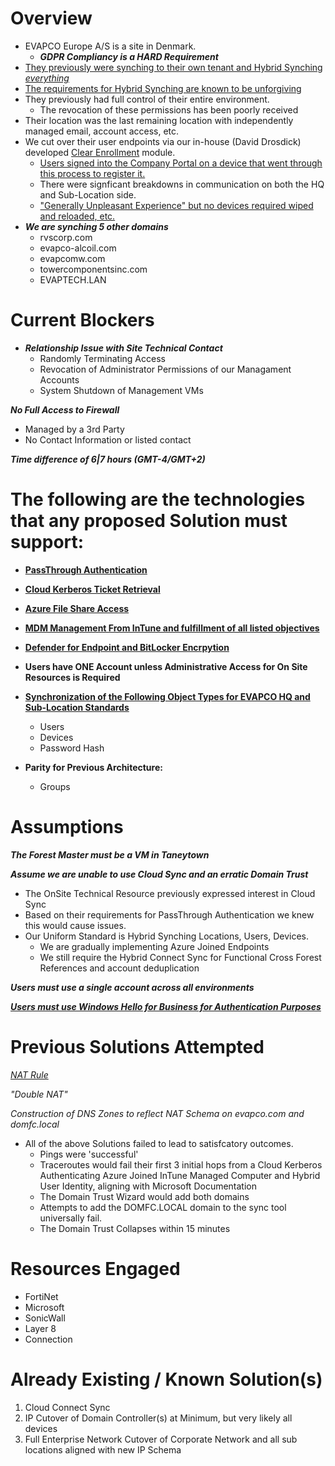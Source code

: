 # Overview

- EVAPCO Europe A/S is a site in Denmark.
    - ***GDPR Compliancy is a HARD Requirement***
- [They previously were synching to their own tenant and Hybrid Synching *everything*](https://learn.microsoft.com/en-us/entra/identity/hybrid/)
- [The requirements for Hybrid Synching are known to be unforgiving](https://learn.microsoft.com/en-us/entra/identity/devices/hybrid-join-plan)
- They previously had full control of their entire environment.
    - The revocation of these permissions has been poorly received
- Their location was the last remaining location with independently managed email, account access, etc.
- We cut over their user endpoints via our in-house (David Drosdick) developed [Clear Enrollment](https://github.com/DirtyDabe23/EvapcoRepo/blob/main/Modules/Clear-Enrollment/Clear-Enrollment.ps1) module.
    - [Users signed into the Company Portal on a device that went through this process to register it.](https://learn.microsoft.com/en-us/intune/intune-service/user-help/device-enrollment-overview-windows)
    - There were signficant breakdowns in communication on both the HQ and Sub-Location side.
    - ["Generally Unpleasant Experience" but no devices required wiped and reloaded, etc.](https://techcommunity.microsoft.com/blog/intunecustomersuccess/support-tip-how-to-transfer-windows-autopilot-devices-between-tenants/3920555)
- ***We are synching 5 other domains***
    - rvscorp.com
    - evapco-alcoil.com
    - evapcomw.com
    - towercomponentsinc.com
    - EVAPTECH.LAN


# Current Blockers

- ***Relationship Issue with Site Technical Contact***
    - Randomly Terminating Access
    - Revocation of Administrator Permissions of our Managament Accounts
    - System Shutdown of Management VMs

***No Full Access to Firewall***
- Managed by a 3rd Party
- No Contact Information or listed contact

***Time difference of 6|7 hours (GMT-4/GMT+2)***

# The following are the technologies that any proposed Solution must support:

- **[PassThrough Authentication](https://learn.microsoft.com/en-us/entra/identity/hybrid/connect/how-to-connect-pta)** 

- **[Cloud Kerberos Ticket Retrieval](https://learn.microsoft.com/en-us/windows/security/identity-protection/hello-for-business/how-it-works-authentication#microsoft-entra-hybrid-join-authentication-using-cloud-kerberos-trust)**

- **[Azure File Share Access](https://learn.microsoft.com/en-us/azure/storage/files/storage-files-identity-auth-hybrid-identities-enable?tabs=azure-portal%2Cintune)**

- **[MDM Management From InTune and fulfillment of all listed objectives](https://learn.microsoft.com/en-us/intune/intune-service/fundamentals/intune-planning-guide)**

- **[Defender for Endpoint and BitLocker Encrpytion](https://learn.microsoft.com/en-us/intune/intune-service/protect/mde-security-integration)**

- **Users have ONE Account unless Administrative Access for On Site Resources is Required**


- **[Synchronization of the Following Object Types for EVAPCO HQ and Sub-Location Standards](https://learn.microsoft.com/en-us/entra/identity/hybrid/cloud-sync/what-is-cloud-sync#comparison-between-microsoft-entra-connect-and-cloud-sync)**
    - Users
    - Devices
    - Password Hash

- **Parity for Previous Architecture:**
    - Groups

# Assumptions

***The Forest Master must be a VM in Taneytown***

***Assume we are unable to use Cloud Sync and an erratic Domain Trust***
- The OnSite Technical Resource previously expressed interest in Cloud Sync
- Based on their requirements for PassThrough Authentication we knew this would cause issues.
- Our Uniform Standard is Hybrid Synching Locations, Users, Devices.
    - We are gradually implementing Azure Joined Endpoints
    - We still require the Hybrid Connect Sync for Functional Cross Forest References and account deduplication  

***Users must use a single account across all environments***

***[Users must use Windows Hello for Business for Authentication Purposes](https://learn.microsoft.com/en-us/windows/security/identity-protection/hello-for-business/deploy/hybrid-cloud-kerberos-trust?tabs=intune)***

# Previous Solutions Attempted

*[NAT Rule](https://learn.microsoft.com/en-us/troubleshoot/windows-server/active-directory/support-for-active-directory-over-nat#microsoft-statement-regarding-active-directory-over-nat)*

*"Double NAT"*

*Construction of DNS Zones to reflect NAT Schema on evapco.com and domfc.local*

- All of the above Solutions failed to lead to satisfcatory outcomes.
    - Pings were 'successful'
    - Traceroutes would fail their first 3 initial hops from a Cloud Kerberos Authenticating Azure Joined InTune Managed Computer and Hybrid User Identity, aligning with Microsoft Documentation
    - The Domain Trust Wizard would add both domains
    - Attempts to add the DOMFC.LOCAL domain to the sync tool universally fail.
    - The Domain Trust Collapses within 15 minutes

# Resources Engaged

- FortiNet
- Microsoft
- SonicWall
- Layer 8
- Connection

# Already Existing / Known Solution(s)

1. Cloud Connect Sync
2. IP Cutover of Domain Controller(s) at Minimum, but very likely all devices 
3. Full Enterprise Network Cutover of Corporate Network and all sub locations aligned with new IP Schema
